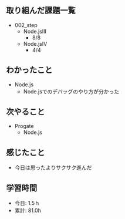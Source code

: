 ## 取り組んだ課題一覧
- 002_step
  - Node.jsⅢ
    - 8/8
  - Node.jsⅣ
    - 4/4
   
## わかったこと
- Node.js
  - Node.jsでのデバッグのやり方が分かった
 
## 次やること
- Progate
  - Node.js
    
## 感じたこと
- 今日は思ったよりサクサク進んだ
  
## 学習時間
- 今日: 1.5ｈ
- 累計: 81.0h
